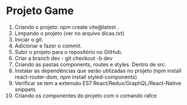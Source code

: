 # Projeto Game

1) Criando o projeto: npm create vite@latest .
2) Limpando o projeto (ver no arquivo dicas.txt)
3) Iniciar o git.
4) Adicionar e fazer o commit.
5) Subir o projeto para o repositório no GitHub.
6) Criar a branch dev - git checkout -b dev
7) Criando as pastas components, routes e styles. Dentro de src.
8) Instalar as dependências que serão utilizadas no projeto (npm install react-router-dom, npm install styled-components)
9) Verificar se tem a extensão ES7 React/Redux/GraphQL/React-Native snippets
10) Criando os componentes do projeto com o comando rafce
